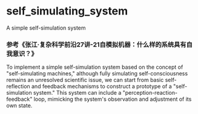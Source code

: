 # self_simulating_system
A simple self-simulation system

### 参考《张江·复杂科学前沿27讲-21自模拟机器：什么样的系统具有自我意识？》
To implement a simple self-simulation system based on the concept of "self-simulating machines," although fully simulating self-consciousness remains an unresolved scientific issue, we can start from basic self-reflection and feedback mechanisms to construct a prototype of a "self-simulation system." This system can include a "perception-reaction-feedback" loop, mimicking the system's observation and adjustment of its own state.
